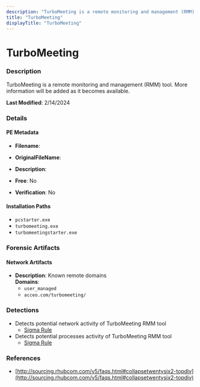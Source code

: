 ```yaml
---
description: "TurboMeeting is a remote monitoring and management (RMM) tool. More information will be added as it becomes available."
title: "TurboMeeting"
displayTitle: "TurboMeeting"
---
```




# TurboMeeting


### Description

TurboMeeting is a remote monitoring and management (RMM) tool. More information will be added as it becomes available.



**Last Modified**: 2/14/2024

### Details


#### PE Metadata
- **Filename**: 
- **OriginalFileName**: 
- **Description**: 


- **Free**: No

- **Verification**: No




#### Installation Paths
- `pcstarter.exe`
- `turbomeeting.exe`
- `turbomeetingstarter.exe`

### Forensic Artifacts




#### Network Artifacts
- **Description**: Known remote domains
<br/>**Domains**:
    - `user_managed`
    - `acceo.com/turbomeeting/`


### Detections
- Detects potential network activity of TurboMeeting RMM tool
  - [Sigma Rule](https://github.com/magicsword-io/LOLRMM/blob/main/detections/sigma/turbomeeting_network_sigma.yml)
- Detects potential processes activity of TurboMeeting RMM tool
  - [Sigma Rule](https://github.com/magicsword-io/LOLRMM/blob/main/detections/sigma/turbomeeting_processes_sigma.yml)

### References
- [http://sourcing.rhubcom.com/v5/faqs.html#collapsetwentysix2-topdiv](http://sourcing.rhubcom.com/v5/faqs.html#collapsetwentysix2-topdiv)


